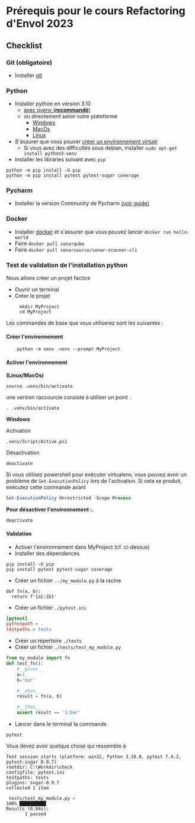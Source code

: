 # Prérequis pour le cours Refactoring d'Envol 2023

## Checklist

### Git (**obligatoire**)

* Installer [git](https://code-club.io.ias.u-psud.fr//docs/install/install-git.html)

### Python

* Installer python en version 3.10
  * [avec pyenv (**recommandé**)](https://code-club.io.ias.u-psud.fr//docs/install/install-python.html#installation)
  * ou directement selon votre plateforme
    * [Windows](https://docs.python.org/fr/3/using/windows.html)
    * [MacOs](https://www.python.org/downloads/macos/)
    * [Linux](https://docs.python.org/fr/3/using/unix.html)
* S'assurer que vous pouver [créer un environnement virtuel](https://code-club.io.ias.u-psud.fr//docs/install/install-virtualenv.html)
  * Si vous avez des difficultés sous debian, installer `sudo apt-get install python3-venv`
* Installer les libraries suivant avec `pip`
```
python -m pip install -U pip
python -m pip install pytest pytest-sugar coverage
```  
 
### Pycharm

* Installer la version Community de Pycharm [(voir guide)](https://code-club.io.ias.u-psud.fr//docs/install/ide.html#pycharm)
 
### Docker

* Installer [docker](https://docs.docker.com/engine/install/) et s'assurer que vous pouvez lancer `docker run hello-world`
* Faire `docker pull sonarqube`
* Faire `docker pull sonarsource/sonar-scanner-cli`

### Test de validation de l'installation python

Nous allons créer un projet factice

* Ouvrir un terminal 
* Créer le projet
```  
     mkdir MyProject
     cd MyProject
```

Les commandes de base que vous utiliserez sont les suivantes :

#### Créer l'environnement

```
    python -m venv .venv --prompt MyProject
```
    

#### Activer l'environnement

**(Linux/MacOs)**

```
source .venv/bin/activate
```

une version raccourcie consiste à utiliser un point `.`
```
. .venv/bin/activate
```

**Windows**

Activation
```
.venv/Script/Active.ps1
```
Désactivation
```
deactivate
```
Si vous utilisez powershell pour exécuter virtualenv, vous pouvez avoir un problème de `Set-ExecutionPolicy` lors de l'activation.
Si cela se produit, exécutez cette commande avant

```powershell
Set-ExecutionPolicy Unrestricted -Scope Process
```

**Pour désactiver l'environnement :.**

```
deactivate
```

#### Validation

* Activer l'environnement dans MyProject (cf. ci-dessus)
* Installer des dépendances

```
pip install -U pip
pip install pytest pytest-sugar coverage
```
* Créer un fichier `../my_module.py` à la racine
```
def fn(a, b):
  return f'{a}:{b}'
```
* Créer un fichier `./pytest.ini`
```ini
[pytest]
pythonpath = .
testpaths = tests
```
* Créer un répertoire `./tests`
* Créer un fichier `./tests/test_my_module.py`
```python
from my_module import fn
def test_fn():
    #__given__
    a=1
    b='bar'

    #__when__    
    result = fn(a, b)

    #__then__
    assert result == '1:bar'
```
* Lancer dans le terminal la commande
```
pytest
```

Vous devez avoir quelque chose qui ressemble à 

```
Test session starts (platform: win32, Python 3.10.0, pytest 7.4.2, pytest-sugar 0.9.7)
rootdir: C:\Workdir\check
configfile: pytest.ini
testpaths: tests
plugins: sugar-0.9.7
collected 1 item

 tests/test_my_module.py ✓                                                                                                                                                                                                                                                                                                                                                     100% ██████████
Results (0.04s):
       1 passed
```

  



